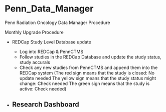 # Penn_Data_Manager
Penn Radiation Oncology Data Manager Procedure

Monthly Upgrade Procedure
 - REDCap Study Level Database update
    - Log into REDCap & PennCTMS
    - Follow studies in the REDCap Database and update the study status, study accurals
    - Check any new studies from PennCTMS and append them into the REDCap system
    (The red sign means that the study is closed: No update needed
      The yellow sign means that the study status might change: Check needed
      The green sign means that the study is active: Check needed)
      
 - Research Dashboard
    - 
